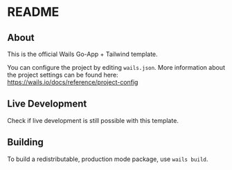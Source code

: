 # README

## About

This is the official Wails Go-App + Tailwind template.

You can configure the project by editing `wails.json`. More information about the project settings can be found
here: https://wails.io/docs/reference/project-config

## Live Development

Check if live development is still possible with this template.

## Building

To build a redistributable, production mode package, use `wails build`.

